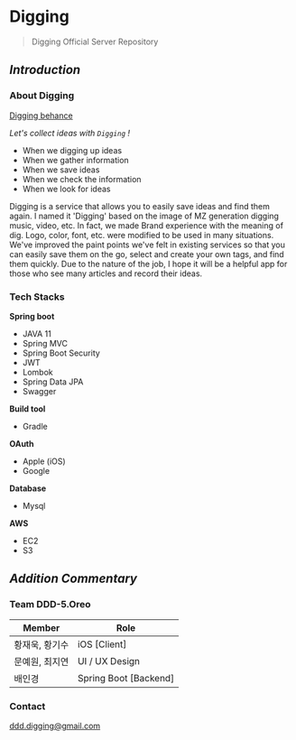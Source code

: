 # Digging
> Digging Official Server Repository

## *Introduction*

### About Digging
[Digging behance](https://www.behance.net/gallery/120417383/digging-idea-APP-UI-UX-design)

*Let's collect ideas with `Digging` !*

- When we digging up ideas
- When we gather information
- When we save ideas
- When we check the information
- When we look for ideas

Digging is a service that allows you to easily save ideas and find them again. I named it 'Digging' based on the image of MZ generation digging music, video, etc. In fact, we made Brand experience with the meaning of dig. Logo, color, font, etc. were modified to be used in many situations.
We've improved the paint points we've felt in existing services so that you can easily save them on the go, select and create your own tags, and find them quickly. Due to the nature of the job, I hope it will be a helpful app for those who see many articles and record their ideas.



### Tech Stacks

**Spring boot**

- JAVA 11
- Spring MVC
- Spring Boot Security
- JWT
- Lombok
- Spring Data JPA
- Swagger

**Build tool**

- Gradle

**OAuth**

- Apple (iOS)
- Google

**Database**

- Mysql

**AWS**

- EC2
- S3



## *Addition Commentary*


### Team DDD-5.Oreo
|Member|Role|
|------|---|
|황재욱, 황기수| iOS [Client] |
|문예원, 최지연| UI / UX Design |
|배인경| Spring Boot [Backend] |

### Contact

ddd.digging@gmail.com

